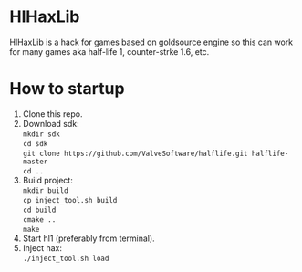 # HlHaxLib
HlHaxLib is a hack for games based on goldsource engine so this can work for many games aka half-life 1, counter-strke 1.6, etc.

# How to startup
1. Clone this repo.
2. Download sdk:  
`mkdir sdk`  
`cd sdk`  
`git clone https://github.com/ValveSoftware/halflife.git halflife-master`  
`cd ..`  
3. Build project:  
`mkdir build`  
`cp inject_tool.sh build`  
`cd build`  
`cmake ..`  
`make`  
4. Start hl1 (preferably from terminal).
5. Inject hax:  
`./inject_tool.sh load`  
